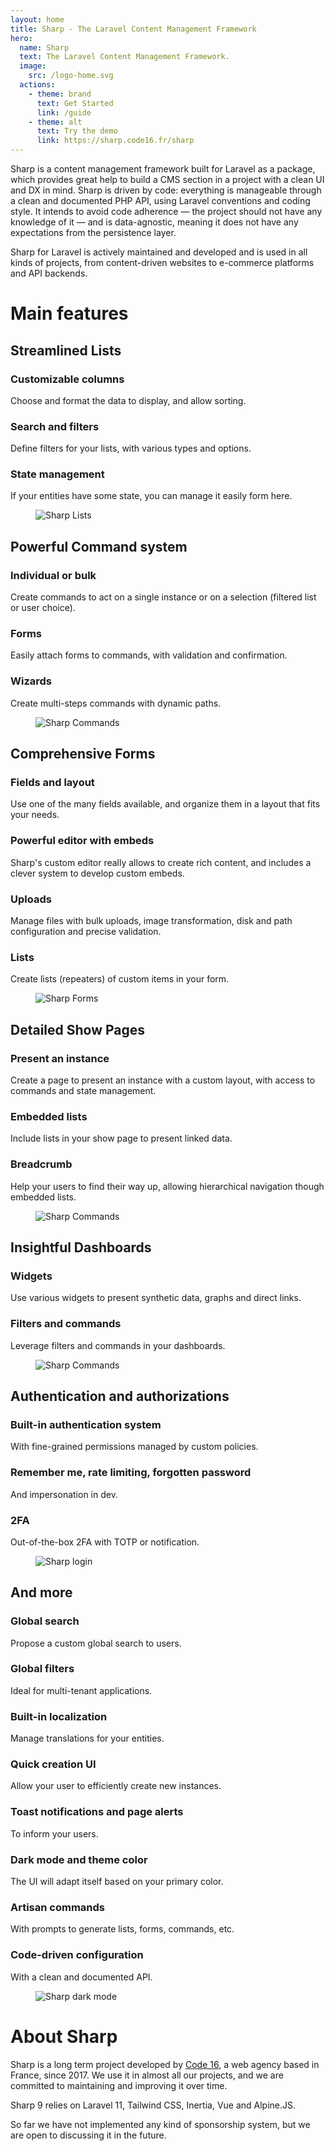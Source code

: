 ```yaml
---
layout: home
title: Sharp - The Laravel Content Management Framework
hero:
  name: Sharp
  text: The Laravel Content Management Framework.
  image:
    src: /logo-home.svg
  actions:
    - theme: brand
      text: Get Started
      link: /guide
    - theme: alt
      text: Try the demo
      link: https://sharp.code16.fr/sharp
---
```



Sharp is a content management framework built for Laravel as a package, which provides great help to build a CMS section in a project with a clean UI and DX in mind. Sharp is driven by code: everything is manageable through a clean and documented PHP API, using Laravel conventions and coding style. It intends to avoid code adherence — the project should not have any knowledge of it — and is data-agnostic, meaning it does not have any expectations from the persistence layer.

Sharp for Laravel is actively maintained and developed and is used in all kinds of projects, from content-driven websites to e-commerce platforms and API backends.


# Main features

<section>

## Streamlined Lists

### Customizable columns
Choose and format the data to display, and allow sorting.

### Search and filters
Define filters for your lists, with various types and options.

### State management
If your entities have some state, you can manage it easily form here.

<figure>

![Sharp Lists](./img/readme/v9/list.webp)

</figure>

</section>


<section>

## Powerful Command system

### Individual or bulk
Create commands to act on a single instance or on a selection (filtered list or user choice).

### Forms
Easily attach forms to commands, with validation and confirmation.

### Wizards
Create multi-steps commands with dynamic paths.

<figure>

![Sharp Commands](./img/readme/v9/command.webp)

</figure>

</section>


<section>

## Comprehensive Forms

### Fields and layout
Use one of the many fields available, and organize them in a layout that fits your needs.

### Powerful editor with embeds
Sharp's custom editor really allows to create rich content, and includes a clever system to develop custom embeds.

### Uploads
Manage files with bulk uploads, image transformation, disk and path configuration and precise validation.

### Lists
Create lists (repeaters) of custom items in your form.

<figure>

![Sharp Forms](./img/readme/v9/form.webp)

</figure>

</section>


<section>

## Detailed Show Pages

### Present an instance
Create a page to present an instance with a custom layout, with access to commands and state management.

### Embedded lists
Include lists in your show page to present linked data.

### Breadcrumb
Help your users to find their way up, allowing hierarchical navigation though embedded lists.

<figure>

![Sharp Commands](./img/readme/v9/show.webp)

</figure>

</section>


<section>

## Insightful Dashboards

### Widgets
Use various widgets to present synthetic data, graphs and direct links.

### Filters and commands
Leverage filters and commands in your dashboards.

<figure>

![Sharp Commands](./img/readme/v9/dashboard.webp)

</figure>

</section>


<section>

## Authentication and authorizations

### Built-in authentication system
With fine-grained permissions managed by custom policies.

### Remember me, rate limiting, forgotten password
And impersonation in dev.

### 2FA
Out-of-the-box 2FA with TOTP or notification.

<figure>

![Sharp login](./img/readme/v9/login.webp)

</figure>

</section>


<section>

## And more

### Global search
Propose a custom global search to users.

### Global filters
Ideal for multi-tenant applications.

### Built-in localization
Manage translations for your entities.

### Quick creation UI
Allow your user to efficiently create new instances.

### Toast notifications and page alerts
To inform your users.

### Dark mode and theme color
The UI will adapt itself based on your primary color.

### Artisan commands
With prompts to generate lists, forms, commands, etc.

### Code-driven configuration
With a clean and documented API.

<figure>

![Sharp dark mode](./img/readme/v9/dark.webp)

</figure>

</section>

# About Sharp

Sharp is a long term project developed by [Code 16](https://code16.fr), a web agency based in France, since 2017. We use it in almost all our projects, and we are committed to maintaining and improving it over time.

Sharp 9 relies on Laravel 11, Tailwind CSS, Inertia, Vue and Alpine.JS. 

So far we have not implemented any kind of sponsorship system, but we are open to discussing it in the future.


